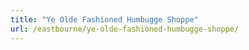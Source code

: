 ```yaml
---
title: "Ye Olde Fashioned Humbugge Shoppe"
url: /eastbourne/ye-olde-fashioned-humbugge-shoppe/
---
```

